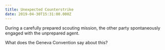 ```yaml
---
title: Unexpected Counterstrike
date: 2019-04-30T15:31:00.000Z
---
```


During a carefully prepared scouting mission, the other party spontaneously engaged with the unprepared agent.

<section class="hidden" aria-description="Hidden text" tabindex="0">
What does the Geneva Convention say about this?
</section>